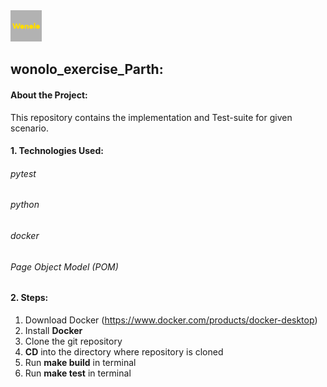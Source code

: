 <img src="images/logo.png" width="50">

## wonolo_exercise_Parth:

#### About the Project:

This repository contains the implementation and Test-suite for given scenario.

#### 1. Technologies Used:

###### pytest
###### python
###### docker
###### Page Object Model (POM)

#### 2. Steps:

1. Download Docker (https://www.docker.com/products/docker-desktop)
2. Install **Docker**
3. Clone the git repository 
4. **CD** into the directory where repository is cloned
5. Run **make build** in terminal
6. Run **make test** in terminal
